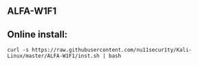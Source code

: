 ## ALFA-W1F1

## Online install:

```curl
curl -s https://raw.githubusercontent.com/nu11secur1ty/Kali-Linux/master/ALFA-W1F1/inst.sh | bash
```
